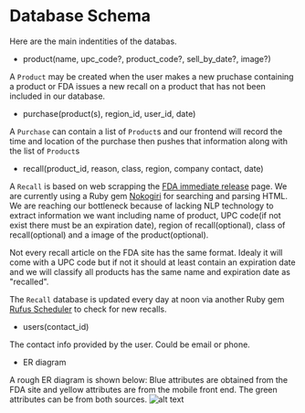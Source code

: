 # Database Schema
Here are the main indentities of the databas.

* product(name, upc_code?, product_code?, sell_by_date?, image?)

A `Product` may be created when the user makes a new pruchase containing a product or FDA issues a new recall on a product that has not been included in our database. 

* purchase(product(s), region_id, user_id, date)

A `Purchase` can contain a list of `Product`s and our frontend will record the time and location of the purchase then pushes that information along with the list of `Product`s

* recall(product_id, reason, class, region, company contact, date)

A `Recall` is based on web scrapping the [FDA immediate release](http://www.fda.gov/Safety/Recalls/ArchiveRecalls/2016/default.html) page. We are currently using a Ruby gem [Nokogiri](http://www.nokogiri.org/) for searching and parsing HTML. We are reaching our bottleneck because of lacking NLP technology to extract information we want including name of product, UPC code(if not exist there must be an expiration date), region of recall(optional), class of recall(optional) and a image of the product(optional). 

Not every recall article on the FDA site has the same format. Idealy it will come with a UPC code but if not it should at least contain an expiration date and we will classify all products has the same name and expiration date as "recalled".

The `Recall` database is updated every day at noon via another Ruby gem [Rufus Scheduler](https://github.com/jmettraux/rufus-scheduler) to check for new recalls. 

* users(contact_id)

The contact info provided by the user. Could be email or phone.

* ER diagram

A rough ER diagram is shown below:
Blue attributes are obtained from the FDA site and yellow attributes are from the mobile front end. The green attributes can be from both sources.
![alt text](https://github.com/amberMZ/bloomberg_fda/blob/master/document/ERdiagram.png "ER diagram")
